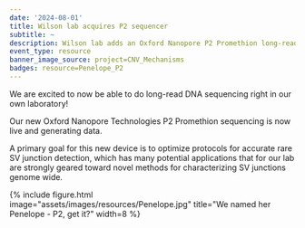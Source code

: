 ```yaml
---
date: '2024-08-01'
title: Wilson lab acquires P2 sequencer
subtitle: ~
description: Wilson lab adds an Oxford Nanopore P2 Promethion long-read sequencer
event_type: resource
banner_image_source: project=CNV_Mechanisms
badges: resource=Penelope_P2
---
```


We are excited to now be able to do long-read DNA sequencing right in our own laboratory!

Our new Oxford Nanopore Technologies P2 Promethion sequencing is now live and generating data.

A primary goal for this new device is to optimize protocols for accurate rare SV junction
detection, which has many potential applications that for our lab are strongly geared toward
novel methods for characterizing SV junctions genome wide.

{% include figure.html  
    image="assets/images/resources/Penelope.jpg"
    title="We named her Penelope - P2, get it?"
    width=8
%}

